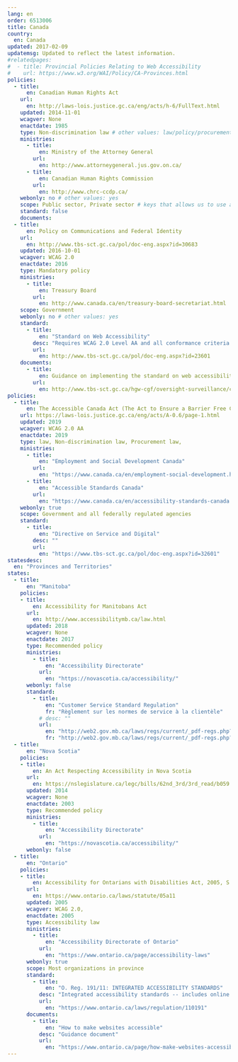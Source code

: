 ```yaml
---
lang: en
order: 6513006
title: Canada
country:
  en: Canada
updated: 2017-02-09
updatemsg: Updated to reflect the latest information.
#relatedpages:
#  - title: Provincial Policies Relating to Web Accessibility
#    url: https://www.w3.org/WAI/Policy/CA-Provinces.html
policies:
  - title:
      en: Canadian Human Rights Act
    url:
      en: http://laws-lois.justice.gc.ca/eng/acts/h-6/FullText.html
    updated: 2014-11-01
    wcagver: None
    enactdate: 1985
    type: Non-discrimination law # other values: law/policy/procurement
    ministries:
      - title:
          en: Ministry of the Attorney General
        url:
          en: http://www.attorneygeneral.jus.gov.on.ca/
      - title:
          en: Canadian Human Rights Commission
        url:
          en: http://www.chrc-ccdp.ca/
    webonly: no # other values: yes
    scope: Public sector, Private sector # keys that allows us to use any combination
    standard: false
    documents:
  - title:
      en: Policy on Communications and Federal Identity
    url:
      en: http://www.tbs-sct.gc.ca/pol/doc-eng.aspx?id=30683
    updated: 2016-10-01
    wcagver: WCAG 2.0
    enactdate: 2016
    type: Mandatory policy
    ministries:
      - title:
          en: Treasury Board
        url:
          en: http://www.canada.ca/en/treasury-board-secretariat.html
    scope: Government
    webonly: no # other values: yes
    standard:
      - title:
          en: "Standard on Web Accessibility"
        desc: "Requires WCAG 2.0 Level AA and all conformance criteria. Exceptions: Text alternatives for complex maps under 1.1.1 Non-text content, 1.2.4 Captions (Live), and 1.2.5 Audio Description for pre-recorded video unrelated to health and safety."
        url:
          en: http://www.tbs-sct.gc.ca/pol/doc-eng.aspx?id=23601
    documents:
      - title:
          en: Guidance on implementing the standard on web accessibility
        url:
          en: http://www.tbs-sct.gc.ca/hgw-cgf/oversight-surveillance/communications/ws-nw/wa-aw-guid-eng.asp
policies:
  - title:
      en: The Accessible Canada Act (The Act to Ensure a Barrier Free Canada)
    url: https://laws-lois.justice.gc.ca/eng/acts/A-0.6/page-1.html
    updated: 2019
    wcagver: WCAG 2.0 AA
    enactdate: 2019
    type: law, Non-discrimination law, Procurement law, 
    ministries:
      - title:
          en: "Employment and Social Development Canada"
        url:
          en: "https://www.canada.ca/en/employment-social-development.html"
      - title:
          en: "Accessible Standards Canada"
        url:
          en: "https://www.canada.ca/en/accessibility-standards-canada.html"
    webonly: true
    scope: Government and all federally regulated agencies
    standard:
      - title:
          en: "Directive on Service and Digital"
        desc: ""
        url:
          en: "https://www.tbs-sct.gc.ca/pol/doc-eng.aspx?id=32601"
statesdesc:
  en: "Provinces and Territories"
states:
  - title:
      en: "Manitoba"
    policies:
    - title:
        en: Accessibility for Manitobans Act
      url:
        en: http://www.accessibilitymb.ca/law.html
      updated: 2018
      wcagver: None
      enactdate: 2017
      type: Recommended policy
      ministries:
        - title:
            en: "Accessibility Directorate"
          url:
            en: "https://novascotia.ca/accessibility/"
      webonly: false
      standard:
        - title:
            en: "Customer Service Standard Regulation"
            fr: "Règlement sur les normes de service à la clientèle"
          # desc: ""
          url:
            en: "http://web2.gov.mb.ca/laws/regs/current/_pdf-regs.php?reg=171/2015"
            fr: "http://web2.gov.mb.ca/laws/regs/current/_pdf-regs.php?reg=171/2015"
  - title:
      en: "Nova Scotia"
    policies:
    - title:
        en: An Act Respecting Accessibility in Nova Scotia
      url:
        en: https://nslegislature.ca/legc/bills/62nd_3rd/3rd_read/b059.htm
      updated: 2014
      wcagver: None
      enactdate: 2003
      type: Recommended policy
      ministries:
        - title:
            en: "Accessibility Directorate"
          url:
            en: "https://novascotia.ca/accessibility/"
      webonly: false
  - title:
      en: "Ontario"
    policies:
    - title:
        en: Accessibility for Ontarians with Disabilities Act, 2005, S.O. 2005, c. 11
      url: 
        en: https://www.ontario.ca/laws/statute/05a11
      updated: 2005
      wcagver: WCAG 2.0, 
      enactdate: 2005
      type: Accessibility law 
      ministries:
        - title:
            en: "Accessibility Directorate of Ontario"
          url:
            en: "https://www.ontario.ca/page/accessibility-laws"
      webonly: true
      scope: Most organizations in province
      standard:
        - title:
            en: "O. Reg. 191/11: INTEGRATED ACCESSIBILITY STANDARDS"
          desc: "Integrated accessibility standards -- includes online and real-world accessibility requirements"
          url:
            en: "https://www.ontario.ca/laws/regulation/110191"
      documents:
        - title:
            en: "How to make websites accessible"
          desc: "Guidance document"
          url:
            en: "https://www.ontario.ca/page/how-make-websites-accessible"
---
```


